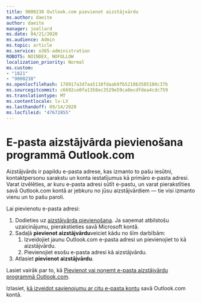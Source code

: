 ```yaml
---
title: 9000238 Outlook.com pievienot aizstājvārdu
ms.author: daeite
author: daeite
manager: joallard
ms.date: 04/21/2020
ms.audience: Admin
ms.topic: article
ms.service: o365-administration
ROBOTS: NOINDEX, NOFOLLOW
localization_priority: Normal
ms.custom:
- "1821"
- "9000238"
ms.openlocfilehash: 178917a3d7aa5110fdaab9fb5210b3585180c37b
ms.sourcegitcommit: c6692ce0fa1358ec3529e59ca0ecdfdea4cdc759
ms.translationtype: MT
ms.contentlocale: lv-LV
ms.lasthandoff: 09/14/2020
ms.locfileid: "47672855"
---
```

# <a name="add-an-email-alias-in-outlookcom"></a>E-pasta aizstājvārda pievienošana programmā Outlook.com

Aizstājvārds ir papildu e-pasta adrese, kas izmanto to pašu iesūtni, kontaktpersonu sarakstu un konta iestatījumus kā primāro e-pasta adresi. Varat izvēlēties, ar kuru e-pasta adresi sūtīt e-pastu, un varat pierakstīties savā Outlook.com kontā ar jebkuru no jūsu aizstājvārdiem — tie visi izmanto vienu un to pašu paroli.

Lai pievienotu e-pasta adresi:

1. Dodieties uz [aizstājvārda pievienošana](https://go.microsoft.com/fwlink/p/?linkid=864833). Ja saņemat atbilstošu uzaicinājumu, pierakstieties savā Microsoft kontā.
2. Sadaļā **pievienot aizstājvārdu**veiciet kādu no šīm darbībām:
    1. Izveidojiet jaunu Outlook.com e-pasta adresi un pievienojiet to kā aizstājvārdu.
    2. Pievienojiet esošu e-pasta adresi kā aizstājvārdu.
3. Atlasiet **pievienot aizstājvārdu**.

Lasiet vairāk par to, kā [Pievienot vai noņemt e-pasta aizstājvārdu programmā Outlook.com](https://support.office.com/article/459b1989-356d-40fa-a689-8f285b13f1f2?wt.mc_id=Office_Outlook_com_Alchemy).  

Izlasiet, [kā izveidot savienojumu ar citu e-pasta kontu](https://support.office.com/article/c5224df4-5885-4e79-91ba-523aa743f0ba?wt.mc_id=Office_Outlook_com_Alchemy) savā Outlook.com kontā.